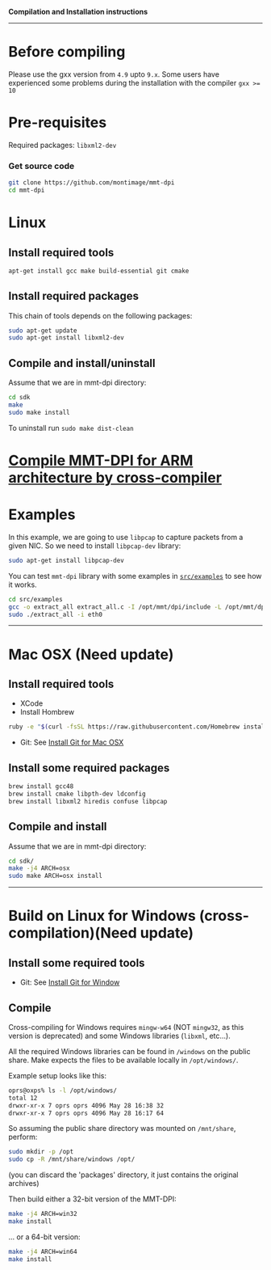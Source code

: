 **Compilation and Installation instructions**

------------------

# Before compiling
Please use the gxx version from `4.9` upto `9.x`. Some users have experienced some problems during the installation with the compiler `gxx >= 10`

# Pre-requisites

Required packages: `libxml2-dev`

### Get source code
```bash
git clone https://github.com/montimage/mmt-dpi
cd mmt-dpi
```
 
# Linux 

## Install required tools

```bash
apt-get install gcc make build-essential git cmake 
```

## Install required packages

This chain of tools depends on the following packages:
```bash
sudo apt-get update
sudo apt-get install libxml2-dev
```

## Compile and install/uninstall

Assume that we are in mmt-dpi directory:
```sh
cd sdk
make
sudo make install
```

To uninstall run `sudo make dist-clean`

# [Compile MMT-DPI for ARM architecture by cross-compiler](./Compiling-mmt-sdk-for-ARM-architecture-by-cross-compiler.md)

# Examples

In this example, we are going to use `libpcap` to capture packets from a given NIC. So we need to install `libpcap-dev` library:

```bash
sudo apt-get install libpcap-dev
```

You can test `mmt-dpi` library with some examples in [`src/examples`](../src/examples) to see how it works.

```sh
cd src/examples
gcc -o extract_all extract_all.c -I /opt/mmt/dpi/include -L /opt/mmt/dpi/lib -lmmt_core -ldl -lpcap
sudo ./extract_all -i eth0
```

---------------------------------

# Mac OSX **(Need update)**

## Install required tools

* XCode
* Install Hombrew
```bash
ruby -e "$(curl -fsSL https://raw.githubusercontent.com/Homebrew install/master/install)"
``` 
* Git: See [Install Git for Mac OSX](http://git-scm.com/download/mac)

## Install some required packages
```bash
brew install gcc48
brew install cmake libpth-dev ldconfig 
brew install libxml2 hiredis confuse libpcap
```    

## Compile and install

Assume that we are in mmt-dpi directory:
```sh
cd sdk/
make -j4 ARCH=osx
sudo make ARCH=osx install
```

---------------------------------
# Build on Linux for Windows (cross-compilation)**(Need update)**

## Install some required tools
* Git: See [Install Git for Window](http://git-scm.com/download/win)

## Compile
Cross-compiling for Windows requires `mingw-w64` (NOT `mingw32`, as this version is deprecated)
and some Windows libraries (`libxml`, etc...).

All the required Windows libraries can be found in `/windows` on the public share.
Make expects the files to be available locally in `/opt/windows/`.

Example setup looks like this:
```sh
oprs@oxps% ls -l /opt/windows/
total 12
drwxr-xr-x 7 oprs oprs 4096 May 28 16:38 32
drwxr-xr-x 7 oprs oprs 4096 May 28 16:17 64
```
So assuming the public share directory was mounted on `/mnt/share`, perform:
```sh
sudo mkdir -p /opt
sudo cp -R /mnt/share/windows /opt/
```
(you can discard the 'packages' directory, it just contains the original archives)

Then build either a 32-bit version of the MMT-DPI:
```sh
make -j4 ARCH=win32
make install  
```
... or a 64-bit version:
```sh
make -j4 ARCH=win64
make install  
```
